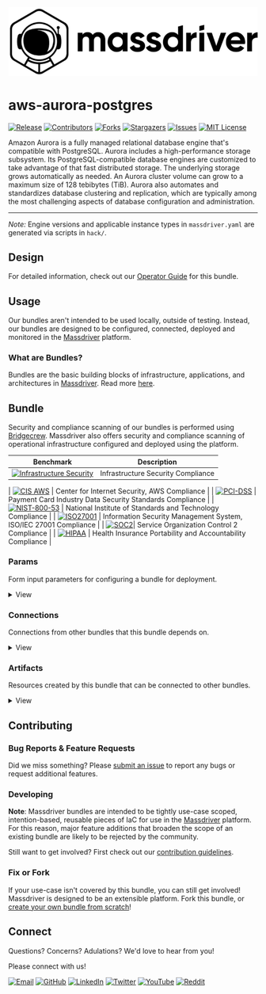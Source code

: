 [![Massdriver][logo]][website]

# aws-aurora-postgres

[![Release][release_shield]][release_url]
[![Contributors][contributors_shield]][contributors_url]
[![Forks][forks_shield]][forks_url]
[![Stargazers][stars_shield]][stars_url]
[![Issues][issues_shield]][issues_url]
[![MIT License][license_shield]][license_url]

Amazon Aurora is a fully managed relational database engine that's compatible with PostgreSQL. Aurora includes a high-performance storage subsystem. Its PostgreSQL-compatible database engines are customized to take advantage of that fast distributed storage. The underlying storage grows automatically as needed. An Aurora cluster volume can grow to a maximum size of 128 tebibytes (TiB). Aurora also automates and standardizes database clustering and replication, which are typically among the most challenging aspects of database configuration and administration.

---

_Note:_ Engine versions and applicable instance types in `massdriver.yaml` are generated via scripts in `hack/`.

## Design

For detailed information, check out our [Operator Guide](operator.md) for this bundle.

## Usage

Our bundles aren't intended to be used locally, outside of testing. Instead, our bundles are designed to be configured, connected, deployed and monitored in the [Massdriver][website] platform.

### What are Bundles?

Bundles are the basic building blocks of infrastructure, applications, and architectures in [Massdriver][website]. Read more [here](https://docs.massdriver.cloud/concepts/bundles).

## Bundle

<!-- COMPLIANCE:START -->

Security and compliance scanning of our bundles is performed using [Bridgecrew](https://www.bridgecrew.cloud/). Massdriver also offers security and compliance scanning of operational infrastructure configured and deployed using the platform.

| Benchmark                                                                                                                                                                                                                                                       | Description                        |
| --------------------------------------------------------------------------------------------------------------------------------------------------------------------------------------------------------------------------------------------------------------- | ---------------------------------- |
| [![Infrastructure Security](https://www.bridgecrew.cloud/badges/github/massdriver-cloud/aws-aurora-postgres/general)](https://www.bridgecrew.cloud/link/badge?vcs=github&fullRepo=massdriver-cloud%2Faws-aurora-postgres&benchmark=INFRASTRUCTURE+SECURITY) | Infrastructure Security Compliance |

| [![CIS AWS](https://www.bridgecrew.cloud/badges/github/massdriver-cloud/aws-aurora-postgres/cis_aws)](https://www.bridgecrew.cloud/link/badge?vcs=github&fullRepo=massdriver-cloud%2Faws-aurora-postgres&benchmark=CIS+AWS+V1.2) | Center for Internet Security, AWS Compliance |
| [![PCI-DSS](https://www.bridgecrew.cloud/badges/github/massdriver-cloud/aws-aurora-postgres/pci)](https://www.bridgecrew.cloud/link/badge?vcs=github&fullRepo=massdriver-cloud%2Faws-aurora-postgres&benchmark=PCI-DSS+V3.2) | Payment Card Industry Data Security Standards Compliance |
| [![NIST-800-53](https://www.bridgecrew.cloud/badges/github/massdriver-cloud/aws-aurora-postgres/nist)](https://www.bridgecrew.cloud/link/badge?vcs=github&fullRepo=massdriver-cloud%2Faws-aurora-postgres&benchmark=NIST-800-53) | National Institute of Standards and Technology Compliance |
| [![ISO27001](https://www.bridgecrew.cloud/badges/github/massdriver-cloud/aws-aurora-postgres/iso)](https://www.bridgecrew.cloud/link/badge?vcs=github&fullRepo=massdriver-cloud%2Faws-aurora-postgres&benchmark=ISO27001) | Information Security Management System, ISO/IEC 27001 Compliance |
| [![SOC2](https://www.bridgecrew.cloud/badges/github/massdriver-cloud/aws-aurora-postgres/soc2)](https://www.bridgecrew.cloud/link/badge?vcs=github&fullRepo=massdriver-cloud%2Faws-aurora-postgres&benchmark=SOC2)| Service Organization Control 2 Compliance |
| [![HIPAA](https://www.bridgecrew.cloud/badges/github/massdriver-cloud/aws-aurora-postgres/hipaa)](https://www.bridgecrew.cloud/link/badge?vcs=github&fullRepo=massdriver-cloud%2Faws-aurora-postgres&benchmark=HIPAA) | Health Insurance Portability and Accountability Compliance |

<!-- COMPLIANCE:END -->

### Params

Form input parameters for configuring a bundle for deployment.

<details>
<summary>View</summary>

<!-- PARAMS:START -->
## Properties

- **`availability`** *(object)*
  - **`autoscaling_mode`** *(string)*: Default: `DISABLED`.
    - **One of**
      - Disabled
      - Database Connections
      - CPU Utilization
  - **`min_replicas`** *(integer)*: Replicas and primary are automatically spread across AWS zones. Minimum: `0`. Maximum: `15`. Default: `0`.
- **`backup`** *(object)*
  - **`retention_period`** *(integer)*: The days to retain backups for. Minimum: `1`. Maximum: `35`. Default: `7`.
  - **`skip_final_snapshot`** *(boolean)*: Determines whether a final DB snapshot is created before the DB cluster is deleted. If true is specified, no DB snapshot is created. Default: `False`.
- **`database`** *(object)*
  - **`ca_cert_identifier`** *(string)*: The identifier of the CA certificate for the DB instances. [Learn more](https://docs.aws.amazon.com/AmazonRDS/latest/UserGuide/UsingWithRDS.SSL.html). Default: `rds-ca-rsa2048-g1`.
    - **One of**
      - RSA 2048
      - RSA 4096
      - ECC 384
  - **`deletion_protection`** *(boolean)*: Explicitly requires this field to be unset before allowing deletion. Default: `True`.
  - **`source_snapshot`** *(string)*: Cluster or database snapshot ARN. Specifies whether or not to **create** this cluster from a snapshot. Aurora clusters can be restored from cluster snapshots *or* database snapshots. [Learn more](https://docs.massdriver.cloud/runbook/aws/migrating-rds-databases).

    Examples:
    ```json
    "arn:aws:rds::ACCOUNT_NUMBER:db/prod"
    ```

    ```json
    "arn:aws:ec2::ACCOUNT_NUMBER:vpc/vpc-foo"
    ```

  - **`version`** *(string)*: Must be one of: `['11.9', '11.12', '11.13', '11.14', '11.15', '11.16', '11.17', '11.18', '12.7', '12.8', '12.9', '12.10', '12.11', '12.12', '12.13', '13.3', '13.4', '13.5', '13.6', '13.7', '13.8', '13.9', '14.3', '14.4', '14.5', '14.6']`. Default: `14.6`.
- **`networking`** *(object)*
  - **`subnet_type`** *(string)*: Deploy to internal subnets (cannot reach the internet) or private subnets (internet egress traffic allowed). Must be one of: `['internal', 'private']`. Default: `internal`.
- **`observability`** *(object)*
  - **`enable_cloudwatch_logs_export`** *(boolean)*: Default: `True`.
  - **`enhanced_monitoring_interval`** *(integer)*: Monitor the operating system of DB instances in real time. Enhanced Monitoring is stored in Cloudwatch Logs and may incur additional changes. [Learn more](https://docs.aws.amazon.com/AmazonRDS/latest/UserGuide/USER_Monitoring.OS.html). Default: `0`.
    - **One of**
      - Disabled
      - 1 second
      - 5 seconds
      - 10 seconds
      - 15 seconds
      - 30 seconds
      - 60 seconds
  - **`performance_insights_retention_period`** *(integer)*: Performance Insights is a database performance tuning and monitoring feature that helps you quickly assess the load on your database, and determine when and where to take action. Performance Insights allows non-experts to detect performance problems with an easy-to-understand dashboard that visualizes database load. Default: `0`.
    - **One of**
      - Disabled
      - 1 Week
      - 1 Month
      - 3 Months
      - 6 Months
      - 1 Year
      - 2 Years
## Examples

  ```json
  {
      "__name": "Development",
      "availability": {
          "min_replicas": 0
      },
      "backup": {
          "retention_period": 1,
          "skip_final_snapshot": true
      },
      "database": {
          "deletion_protection": false,
          "instance_class": "db.r6g.large",
          "version": "14.6"
      },
      "networking": {
          "subnet_type": "internal"
      },
      "observability": {
          "enable_cloudwatch_logs_export": false,
          "enhanced_monitoring_interval": 0,
          "performance_insights_retention_period": 0
      }
  }
  ```

  ```json
  {
      "__name": "Development Serverless",
      "availability": {
          "min_replicas": 0
      },
      "backup": {
          "retention_period": 1,
          "skip_final_snapshot": true
      },
      "database": {
          "deletion_protection": false,
          "instance_class": "db.serverless",
          "version": "14.6"
      },
      "networking": {
          "subnet_type": "internal"
      },
      "observability": {
          "enable_cloudwatch_logs_export": false,
          "enhanced_monitoring_interval": 0,
          "performance_insights_retention_period": 0
      }
  }
  ```

  ```json
  {
      "__name": "Production",
      "availability": {
          "min_replicas": 2
      },
      "backup": {
          "retention_period": 35,
          "skip_final_snapshot": false
      },
      "database": {
          "deletion_protection": true,
          "instance_class": "db.r6g.2xlarge",
          "version": "14.6"
      },
      "networking": {
          "subnet_type": "internal"
      },
      "observability": {
          "enable_cloudwatch_logs_export": true,
          "enhanced_monitoring_interval": 60,
          "performance_insights_retention_period": 372
      }
  }
  ```

<!-- PARAMS:END -->

</details>

### Connections

Connections from other bundles that this bundle depends on.

<details>
<summary>View</summary>

<!-- CONNECTIONS:START -->
## Properties

- **`aws_authentication`** *(object)*: . Cannot contain additional properties.
  - **`data`** *(object)*
    - **`arn`** *(string)*: Amazon Resource Name.

      Examples:
      ```json
      "arn:aws:rds::ACCOUNT_NUMBER:db/prod"
      ```

      ```json
      "arn:aws:ec2::ACCOUNT_NUMBER:vpc/vpc-foo"
      ```

    - **`external_id`** *(string)*: An external ID is a piece of data that can be passed to the AssumeRole API of the Security Token Service (STS). You can then use the external ID in the condition element in a role's trust policy, allowing the role to be assumed only when a certain value is present in the external ID.
  - **`specs`** *(object)*
    - **`aws`** *(object)*: .
      - **`region`** *(string)*: AWS Region to provision in.

        Examples:
        ```json
        "us-west-2"
        ```

- **`vpc`** *(object)*: . Cannot contain additional properties.
  - **`data`** *(object)*
    - **`infrastructure`** *(object)*
      - **`arn`** *(string)*: Amazon Resource Name.

        Examples:
        ```json
        "arn:aws:rds::ACCOUNT_NUMBER:db/prod"
        ```

        ```json
        "arn:aws:ec2::ACCOUNT_NUMBER:vpc/vpc-foo"
        ```

      - **`cidr`** *(string)*

        Examples:
        ```json
        "10.100.0.0/16"
        ```

        ```json
        "192.24.12.0/22"
        ```

      - **`internal_subnets`** *(array)*
        - **Items** *(object)*: AWS VCP Subnet.
          - **`arn`** *(string)*: Amazon Resource Name.

            Examples:
            ```json
            "arn:aws:rds::ACCOUNT_NUMBER:db/prod"
            ```

            ```json
            "arn:aws:ec2::ACCOUNT_NUMBER:vpc/vpc-foo"
            ```

          - **`aws_zone`** *(string)*: AWS Availability Zone.

            Examples:
          - **`cidr`** *(string)*

            Examples:
            ```json
            "10.100.0.0/16"
            ```

            ```json
            "192.24.12.0/22"
            ```


          Examples:
      - **`private_subnets`** *(array)*
        - **Items** *(object)*: AWS VCP Subnet.
          - **`arn`** *(string)*: Amazon Resource Name.

            Examples:
            ```json
            "arn:aws:rds::ACCOUNT_NUMBER:db/prod"
            ```

            ```json
            "arn:aws:ec2::ACCOUNT_NUMBER:vpc/vpc-foo"
            ```

          - **`aws_zone`** *(string)*: AWS Availability Zone.

            Examples:
          - **`cidr`** *(string)*

            Examples:
            ```json
            "10.100.0.0/16"
            ```

            ```json
            "192.24.12.0/22"
            ```


          Examples:
      - **`public_subnets`** *(array)*
        - **Items** *(object)*: AWS VCP Subnet.
          - **`arn`** *(string)*: Amazon Resource Name.

            Examples:
            ```json
            "arn:aws:rds::ACCOUNT_NUMBER:db/prod"
            ```

            ```json
            "arn:aws:ec2::ACCOUNT_NUMBER:vpc/vpc-foo"
            ```

          - **`aws_zone`** *(string)*: AWS Availability Zone.

            Examples:
          - **`cidr`** *(string)*

            Examples:
            ```json
            "10.100.0.0/16"
            ```

            ```json
            "192.24.12.0/22"
            ```


          Examples:
  - **`specs`** *(object)*
    - **`aws`** *(object)*: .
      - **`region`** *(string)*: AWS Region to provision in.

        Examples:
        ```json
        "us-west-2"
        ```

<!-- CONNECTIONS:END -->

</details>

### Artifacts

Resources created by this bundle that can be connected to other bundles.

<details>
<summary>View</summary>

<!-- ARTIFACTS:START -->
## Properties

- **`readers`** *(object)*: Authentication parameters for a PostgreSQL database. Cannot contain additional properties.
  - **`data`** *(object)*: Cannot contain additional properties.
    - **`authentication`** *(object)*
      - **`hostname`** *(string)*
      - **`password`** *(string)*
      - **`port`** *(integer)*: Port number. Minimum: `0`. Maximum: `65535`.
      - **`username`** *(string)*
    - **`infrastructure`** *(object)*: Cloud specific PostgreSQL configuration data.
      - **One of**
        - AWS Infrastructure ARN*object*: Minimal AWS Infrastructure Config. Cannot contain additional properties.
          - **`arn`** *(string)*: Amazon Resource Name.

            Examples:
            ```json
            "arn:aws:rds::ACCOUNT_NUMBER:db/prod"
            ```

            ```json
            "arn:aws:ec2::ACCOUNT_NUMBER:vpc/vpc-foo"
            ```

        - GCP Infrastructure Name*object*: GCP Infrastructure Config For Resources With A Name Not A GRN. Cannot contain additional properties.
          - **`name`** *(string)*: Name Of GCP Resource.

            Examples:
            ```json
            "my-cloud-function"
            ```

            ```json
            "my-sql-instance"
            ```

        - Azure Infrastructure Resource ID*object*: Minimal Azure Infrastructure Config. Cannot contain additional properties.
          - **`ari`** *(string)*: Azure Resource ID.

            Examples:
            ```json
            "/subscriptions/12345678-1234-1234-abcd-1234567890ab/resourceGroups/resource-group-name/providers/Microsoft.Network/virtualNetworks/network-name"
            ```

        - Kuberenetes infrastructure config*object*: . Cannot contain additional properties.
          - **`kubernetes_namespace`** *(string)*
          - **`kubernetes_service`** *(string)*
    - **`security`** *(object)*: TBD.
      - **Any of**
        - AWS Security information*object*: Informs downstream services of network and/or IAM policies. Cannot contain additional properties.
          - **`iam`** *(object)*: IAM Policies. Cannot contain additional properties.
            - **`^[a-z-/]+$`** *(object)*
              - **`policy_arn`** *(string)*: AWS IAM policy ARN.

                Examples:
                ```json
                "arn:aws:rds::ACCOUNT_NUMBER:db/prod"
                ```

                ```json
                "arn:aws:ec2::ACCOUNT_NUMBER:vpc/vpc-foo"
                ```

          - **`identity`** *(object)*: For instances where IAM policies must be attached to a role attached to an AWS resource, for instance AWS Eventbridge to Firehose, this attribute should be used to allow the downstream to attach it's policies (Firehose) directly to the IAM role created by the upstream (Eventbridge). It is important to remember that connections in massdriver are one way, this scheme perserves the dependency relationship while allowing bundles to control the lifecycles of resources under it's management. Cannot contain additional properties.
            - **`role_arn`** *(string)*: ARN for this resources IAM Role.

              Examples:
              ```json
              "arn:aws:rds::ACCOUNT_NUMBER:db/prod"
              ```

              ```json
              "arn:aws:ec2::ACCOUNT_NUMBER:vpc/vpc-foo"
              ```

          - **`network`** *(object)*: AWS security group rules to inform downstream services of ports to open for communication. Cannot contain additional properties.
            - **`^[a-z-]+$`** *(object)*
              - **`arn`** *(string)*: Amazon Resource Name.

                Examples:
                ```json
                "arn:aws:rds::ACCOUNT_NUMBER:db/prod"
                ```

                ```json
                "arn:aws:ec2::ACCOUNT_NUMBER:vpc/vpc-foo"
                ```

              - **`port`** *(integer)*: Port number. Minimum: `0`. Maximum: `65535`.
              - **`protocol`** *(string)*: Must be one of: `['tcp', 'udp']`.
        - Security*object*: Azure Security Configuration. Cannot contain additional properties.
          - **`iam`** *(object)*: IAM Roles And Scopes. Cannot contain additional properties.
            - **`^[a-z]+[a-z_]*[a-z]$`** *(object)*
              - **`role`**: Azure Role.

                Examples:
                ```json
                "Storage Blob Data Reader"
                ```

              - **`scope`** *(string)*: Azure IAM Scope.
        - Security*object*: GCP Security Configuration. Cannot contain additional properties.
          - **`iam`** *(object)*: IAM Roles And Conditions. Cannot contain additional properties.
            - **`^[a-z-/]+$`** *(object)*
              - **`condition`** *(string)*: GCP IAM Condition.
              - **`role`**: GCP Role.

                Examples:
                ```json
                "roles/owner"
                ```

                ```json
                "roles/redis.editor"
                ```

                ```json
                "roles/storage.objectCreator"
                ```

                ```json
                "roles/storage.legacyObjectReader"
                ```

  - **`specs`** *(object)*: Cannot contain additional properties.
    - **`rdbms`** *(object)*: Common metadata for relational databases.
      - **`engine`** *(string)*: The type of database server.

        Examples:
        ```json
        "postgresql"
        ```

        ```json
        "mysql"
        ```

      - **`engine_version`** *(string)*: The cloud provider's database version.

        Examples:
        ```json
        "5.7.mysql_aurora.2.03.2"
        ```

      - **`version`** *(string)*: The database version. Default: ``.

        Examples:
        ```json
        "12.2"
        ```

        ```json
        "5.7"
        ```


      Examples:
      ```json
      {
          "engine": "postgresql",
          "engine_version": "10.14",
          "version": "10.14"
      }
      ```

      ```json
      {
          "engine": "mysql",
          "engine_version": "5.7.mysql_aurora.2.03.2",
          "version": "5.7"
      }
      ```

- **`writer`** *(object)*: Authentication parameters for a PostgreSQL database. Cannot contain additional properties.
  - **`data`** *(object)*: Cannot contain additional properties.
    - **`authentication`** *(object)*
      - **`hostname`** *(string)*
      - **`password`** *(string)*
      - **`port`** *(integer)*: Port number. Minimum: `0`. Maximum: `65535`.
      - **`username`** *(string)*
    - **`infrastructure`** *(object)*: Cloud specific PostgreSQL configuration data.
      - **One of**
        - AWS Infrastructure ARN*object*: Minimal AWS Infrastructure Config. Cannot contain additional properties.
          - **`arn`** *(string)*: Amazon Resource Name.

            Examples:
            ```json
            "arn:aws:rds::ACCOUNT_NUMBER:db/prod"
            ```

            ```json
            "arn:aws:ec2::ACCOUNT_NUMBER:vpc/vpc-foo"
            ```

        - GCP Infrastructure Name*object*: GCP Infrastructure Config For Resources With A Name Not A GRN. Cannot contain additional properties.
          - **`name`** *(string)*: Name Of GCP Resource.

            Examples:
            ```json
            "my-cloud-function"
            ```

            ```json
            "my-sql-instance"
            ```

        - Azure Infrastructure Resource ID*object*: Minimal Azure Infrastructure Config. Cannot contain additional properties.
          - **`ari`** *(string)*: Azure Resource ID.

            Examples:
            ```json
            "/subscriptions/12345678-1234-1234-abcd-1234567890ab/resourceGroups/resource-group-name/providers/Microsoft.Network/virtualNetworks/network-name"
            ```

        - Kuberenetes infrastructure config*object*: . Cannot contain additional properties.
          - **`kubernetes_namespace`** *(string)*
          - **`kubernetes_service`** *(string)*
    - **`security`** *(object)*: TBD.
      - **Any of**
        - AWS Security information*object*: Informs downstream services of network and/or IAM policies. Cannot contain additional properties.
          - **`iam`** *(object)*: IAM Policies. Cannot contain additional properties.
            - **`^[a-z-/]+$`** *(object)*
              - **`policy_arn`** *(string)*: AWS IAM policy ARN.

                Examples:
                ```json
                "arn:aws:rds::ACCOUNT_NUMBER:db/prod"
                ```

                ```json
                "arn:aws:ec2::ACCOUNT_NUMBER:vpc/vpc-foo"
                ```

          - **`identity`** *(object)*: For instances where IAM policies must be attached to a role attached to an AWS resource, for instance AWS Eventbridge to Firehose, this attribute should be used to allow the downstream to attach it's policies (Firehose) directly to the IAM role created by the upstream (Eventbridge). It is important to remember that connections in massdriver are one way, this scheme perserves the dependency relationship while allowing bundles to control the lifecycles of resources under it's management. Cannot contain additional properties.
            - **`role_arn`** *(string)*: ARN for this resources IAM Role.

              Examples:
              ```json
              "arn:aws:rds::ACCOUNT_NUMBER:db/prod"
              ```

              ```json
              "arn:aws:ec2::ACCOUNT_NUMBER:vpc/vpc-foo"
              ```

          - **`network`** *(object)*: AWS security group rules to inform downstream services of ports to open for communication. Cannot contain additional properties.
            - **`^[a-z-]+$`** *(object)*
              - **`arn`** *(string)*: Amazon Resource Name.

                Examples:
                ```json
                "arn:aws:rds::ACCOUNT_NUMBER:db/prod"
                ```

                ```json
                "arn:aws:ec2::ACCOUNT_NUMBER:vpc/vpc-foo"
                ```

              - **`port`** *(integer)*: Port number. Minimum: `0`. Maximum: `65535`.
              - **`protocol`** *(string)*: Must be one of: `['tcp', 'udp']`.
        - Security*object*: Azure Security Configuration. Cannot contain additional properties.
          - **`iam`** *(object)*: IAM Roles And Scopes. Cannot contain additional properties.
            - **`^[a-z]+[a-z_]*[a-z]$`** *(object)*
              - **`role`**: Azure Role.

                Examples:
                ```json
                "Storage Blob Data Reader"
                ```

              - **`scope`** *(string)*: Azure IAM Scope.
        - Security*object*: GCP Security Configuration. Cannot contain additional properties.
          - **`iam`** *(object)*: IAM Roles And Conditions. Cannot contain additional properties.
            - **`^[a-z-/]+$`** *(object)*
              - **`condition`** *(string)*: GCP IAM Condition.
              - **`role`**: GCP Role.

                Examples:
                ```json
                "roles/owner"
                ```

                ```json
                "roles/redis.editor"
                ```

                ```json
                "roles/storage.objectCreator"
                ```

                ```json
                "roles/storage.legacyObjectReader"
                ```

  - **`specs`** *(object)*: Cannot contain additional properties.
    - **`rdbms`** *(object)*: Common metadata for relational databases.
      - **`engine`** *(string)*: The type of database server.

        Examples:
        ```json
        "postgresql"
        ```

        ```json
        "mysql"
        ```

      - **`engine_version`** *(string)*: The cloud provider's database version.

        Examples:
        ```json
        "5.7.mysql_aurora.2.03.2"
        ```

      - **`version`** *(string)*: The database version. Default: ``.

        Examples:
        ```json
        "12.2"
        ```

        ```json
        "5.7"
        ```


      Examples:
      ```json
      {
          "engine": "postgresql",
          "engine_version": "10.14",
          "version": "10.14"
      }
      ```

      ```json
      {
          "engine": "mysql",
          "engine_version": "5.7.mysql_aurora.2.03.2",
          "version": "5.7"
      }
      ```

<!-- ARTIFACTS:END -->

</details>

## Contributing

<!-- CONTRIBUTING:START -->

### Bug Reports & Feature Requests

Did we miss something? Please [submit an issue](https://github.com/massdriver-cloud/aws-aurora-postgres/issues) to report any bugs or request additional features.

### Developing

**Note**: Massdriver bundles are intended to be tightly use-case scoped, intention-based, reusable pieces of IaC for use in the [Massdriver][website] platform. For this reason, major feature additions that broaden the scope of an existing bundle are likely to be rejected by the community.

Still want to get involved? First check out our [contribution guidelines](https://docs.massdriver.cloud/bundles/contributing).

### Fix or Fork

If your use-case isn't covered by this bundle, you can still get involved! Massdriver is designed to be an extensible platform. Fork this bundle, or [create your own bundle from scratch](https://docs.massdriver.cloud/bundles/development)!

<!-- CONTRIBUTING:END -->

## Connect

<!-- CONNECT:START -->

Questions? Concerns? Adulations? We'd love to hear from you!

Please connect with us!

[![Email][email_shield]][email_url]
[![GitHub][github_shield]][github_url]
[![LinkedIn][linkedin_shield]][linkedin_url]
[![Twitter][twitter_shield]][twitter_url]
[![YouTube][youtube_shield]][youtube_url]
[![Reddit][reddit_shield]][reddit_url]

<!-- markdownlint-disable -->

[logo]: https://raw.githubusercontent.com/massdriver-cloud/docs/main/static/img/logo-with-logotype-horizontal-400x110.svg

[docs]: https://docs.massdriver.cloud/?utm_source=github&utm_medium=readme&utm_campaign=aws-aurora-postgres&utm_content=docs
[website]: https://www.massdriver.cloud/?utm_source=github&utm_medium=readme&utm_campaign=aws-aurora-postgres&utm_content=website
[github]: https://github.com/massdriver-cloud?utm_source=github&utm_medium=readme&utm_campaign=aws-aurora-postgres&utm_content=github
[slack]: https://massdriverworkspace.slack.com/?utm_source=github&utm_medium=readme&utm_campaign=aws-aurora-postgres&utm_content=slack
[linkedin]: https://www.linkedin.com/company/massdriver/?utm_source=github&utm_medium=readme&utm_campaign=aws-aurora-postgres&utm_content=linkedin

[contributors_shield]: https://img.shields.io/github/contributors/massdriver-cloud/aws-aurora-postgres.svg?style=for-the-badge
[contributors_url]: https://github.com/massdriver-cloud/aws-aurora-postgres/graphs/contributors
[forks_shield]: https://img.shields.io/github/forks/massdriver-cloud/aws-aurora-postgres.svg?style=for-the-badge
[forks_url]: https://github.com/massdriver-cloud/aws-aurora-postgres/network/members
[stars_shield]: https://img.shields.io/github/stars/massdriver-cloud/aws-aurora-postgres.svg?style=for-the-badge
[stars_url]: https://github.com/massdriver-cloud/aws-aurora-postgres/stargazers
[issues_shield]: https://img.shields.io/github/issues/massdriver-cloud/aws-aurora-postgres.svg?style=for-the-badge
[issues_url]: https://github.com/massdriver-cloud/aws-aurora-postgres/issues
[release_url]: https://github.com/massdriver-cloud/aws-aurora-postgres/releases/latest
[release_shield]: https://img.shields.io/github/release/massdriver-cloud/aws-aurora-postgres.svg?style=for-the-badge
[license_shield]: https://img.shields.io/github/license/massdriver-cloud/aws-aurora-postgres.svg?style=for-the-badge
[license_url]: https://github.com/massdriver-cloud/aws-aurora-postgres/blob/main/LICENSE

[email_url]: mailto:support@massdriver.cloud
[email_shield]: https://img.shields.io/badge/email-Massdriver-black.svg?style=for-the-badge&logo=mail.ru&color=000000
[github_url]: mailto:support@massdriver.cloud
[github_shield]: https://img.shields.io/badge/follow-Github-black.svg?style=for-the-badge&logo=github&color=181717
[linkedin_url]: https://linkedin.com/in/massdriver-cloud
[linkedin_shield]: https://img.shields.io/badge/follow-LinkedIn-black.svg?style=for-the-badge&logo=linkedin&color=0A66C2

[twitter_url]: https://twitter.com/massdriver?utm_source=github&utm_medium=readme&utm_campaign=aws-aurora-postgres&utm_content=twitter
[twitter_shield]: https://img.shields.io/badge/follow-Twitter-black.svg?style=for-the-badge&logo=twitter&color=1DA1F2
[discourse_url]: https://community.massdriver.cloud?utm_source=github&utm_medium=readme&utm_campaign=aws-aurora-postgres&utm_content=discourse
[discourse_shield]: https://img.shields.io/badge/join-Discourse-black.svg?style=for-the-badge&logo=discourse&color=000000
[youtube_url]: https://www.youtube.com/channel/UCfj8P7MJcdlem2DJpvymtaQ
[youtube_shield]: https://img.shields.io/badge/subscribe-Youtube-black.svg?style=for-the-badge&logo=youtube&color=FF0000
[reddit_url]: https://www.reddit.com/r/massdriver
[reddit_shield]: https://img.shields.io/badge/subscribe-Reddit-black.svg?style=for-the-badge&logo=reddit&color=FF4500

<!-- markdownlint-restore -->

<!-- CONNECT:END -->
